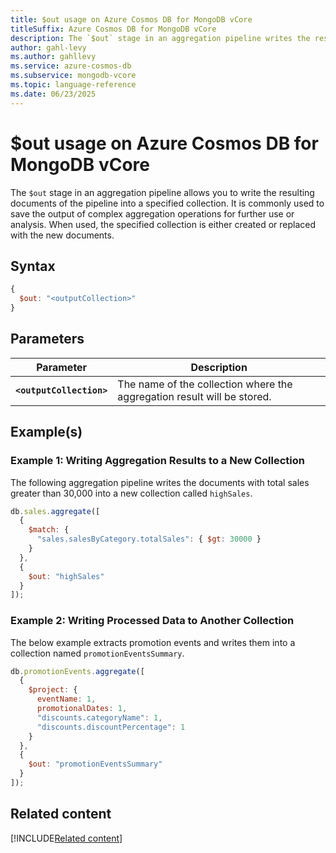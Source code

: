 ```yaml
---
title: $out usage on Azure Cosmos DB for MongoDB vCore
titleSuffix: Azure Cosmos DB for MongoDB vCore
description: The `$out` stage in an aggregation pipeline writes the resulting documents to a specified collection.
author: gahl-levy
ms.author: gahllevy
ms.service: azure-cosmos-db
ms.subservice: mongodb-vcore
ms.topic: language-reference
ms.date: 06/23/2025
---
```


# $out usage on Azure Cosmos DB for MongoDB vCore

The `$out` stage in an aggregation pipeline allows you to write the resulting documents of the pipeline into a specified collection. It is commonly used to save the output of complex aggregation operations for further use or analysis. When used, the specified collection is either created or replaced with the new documents.

## Syntax

```javascript
{
  $out: "<outputCollection>"
}
```

## Parameters  

| Parameter | Description |
| --- | --- |
| **`<outputCollection>`** | The name of the collection where the aggregation result will be stored. |

## Example(s)

### Example 1: Writing Aggregation Results to a New Collection

The following aggregation pipeline writes the documents with total sales greater than 30,000 into a new collection called `highSales`.

```javascript
db.sales.aggregate([
  {
    $match: {
      "sales.salesByCategory.totalSales": { $gt: 30000 }
    }
  },
  {
    $out: "highSales"
  }
]);
```

### Example 2: Writing Processed Data to Another Collection

The below example extracts promotion events and writes them into a collection named `promotionEventsSummary`.

```javascript
db.promotionEvents.aggregate([
  {
    $project: {
      eventName: 1,
      promotionalDates: 1,
      "discounts.categoryName": 1,
      "discounts.discountPercentage": 1
    }
  },
  {
    $out: "promotionEventsSummary"
  }
]);
```


## Related content
[!INCLUDE[Related content](../includes/related-content.md)]